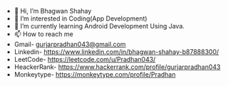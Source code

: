 - 👋 Hi, I’m Bhagwan Shahay
- 👀 I’m interested in Coding(App Development)
- 🌱 I’m currently learning Android Development Using Java.
- 📫 How to reach me
- Gmail- gurjarpradhan043@gmail.com
- Linkedin- https://www.linkedin.com/in/bhagwan-shahay-b87888300/
- LeetCode- https://leetcode.com/u/Pradhan043/
- HeackerRank- https://www.hackerrank.com/profile/gurjarpradhan043
- Monkeytype- https://monkeytype.com/profile/Pradhan

<!---
gurjarpradhan043/gurjarpradhan043 is a ✨ special ✨ repository because its `README.md` (this file) appears on your GitHub profile.
You can click the Preview link to take a look at your changes.
--->
